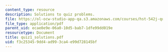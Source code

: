 ```yaml
---
content_type: resource
description: Solutions to quiz problems.
file: https://ol-ocw-studio-app-qa.s3.amazonaws.com/courses/hst-542j-quantitative-physiology-organ-transport-systems-spring-2004/f3c253459dd4ad993ca4e99d728145bf_quiz1_solutions.pdf
file_type: application/pdf
parent_uid: ecae0e9e-06a0-10d5-bab7-1dfe99dd019e
resourcetype: Document
title: quiz1_solutions.pdf
uid: f3c25345-9dd4-ad99-3ca4-e99d728145bf
---
```

